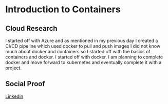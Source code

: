 # Introduction to Containers

## Cloud Research
I started off with Azure and as mentioned in my previous day I created a CI/CD pipeline which used docker to pull and push images I did not know much about docker and containers so I started off with the basics of containers and docker. I started off with docker. I am planning to complete docker and move forward to kubernetes and eventually complete it with a project.

## Social Proof

[Linkedin](https://www.linkedin.com/feed/update/urn:li:share:7049786522786557952/)
